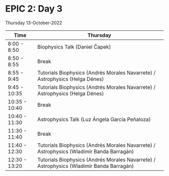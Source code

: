 # EPIC 2: Day 3

Thursday 13-October-2022

| Time  | Thursday |
| ------------- | ------------- | 
| 8:00 - 8:50  | Biophysics Talk (Daniel Čapek) | 
| 8:50 - 8:55  |  Break | 
| 8:55 - 9:45 | Tutorials Biophysics (Andrés Morales Navarrete) / Astrophysics (Helga Dénes) | 
| 9:45 - 10:35  | Tutorials Biophysics (Andrés Morales Navarrete) / Astrophysics (Helga Dénes)| 
| 10:35 - 10:40  | Break |
| 10:40 - 11:30  | Astrophysics Talk (Luz Ángela García Peñaloza) | 
| 11:30 - 11:40  | Break | 
| 11:40 - 12:30  |  Tutorials Biophysics (Andrés Morales Navarrete) / Astrophysics (Wladimir Banda Barragán)| 
| 12:30 - 13:20  |  Tutorials Biophysics (Andrés Morales Navarrete) / Astrophysics (Wladimir Banda Barragán)| 
